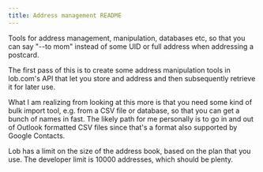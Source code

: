 ```yaml
---
title: Address management README
---
```

Tools for address management, manipulation, databases etc, so that
you can say "--to mom" instead of some UID or full address when 
addressing a postcard.

The first pass of this is to create some address manipulation tools
in lob.com's API that let you store and address and then subsequently
retrieve it for later use.

What I am realizing from looking at this more is that you need some
kind of bulk import tool, e.g. from a CSV file or database, so that you
can get a bunch of names in fast. The likely path for me personally is
to go in and out of Outlook formatted CSV files since that's a format
also supported by Google Contacts.

Lob has a limit on the size of the address book, based on the plan
that you use. The developer limit is 10000 addresses, which should be
plenty.
